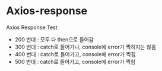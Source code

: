 # Axios-response

Axios Response Test

- 200 번대 : 모두 다 then으로 들어감
- 300 번대 : catch로 들어가나, console에 error가 찍히지는 않음
- 400 번대 : catch로 들어가고, console에 error가 찍힘
- 500 번대 : catch로 들어가고, console에 error가 찍힘

